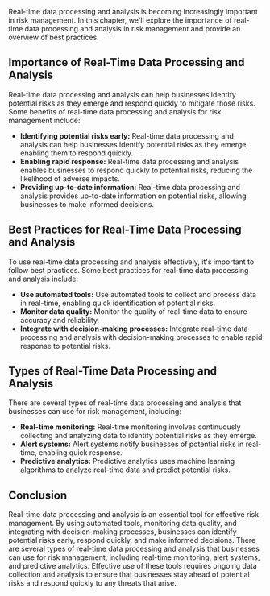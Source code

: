
Real-time data processing and analysis is becoming increasingly important in risk management. In this chapter, we'll explore the importance of real-time data processing and analysis in risk management and provide an overview of best practices.

Importance of Real-Time Data Processing and Analysis
----------------------------------------------------

Real-time data processing and analysis can help businesses identify potential risks as they emerge and respond quickly to mitigate those risks. Some benefits of real-time data processing and analysis for risk management include:

* **Identifying potential risks early:** Real-time data processing and analysis can help businesses identify potential risks as they emerge, enabling them to respond quickly.
* **Enabling rapid response:** Real-time data processing and analysis enables businesses to respond quickly to potential risks, reducing the likelihood of adverse impacts.
* **Providing up-to-date information:** Real-time data processing and analysis provides up-to-date information on potential risks, allowing businesses to make informed decisions.

Best Practices for Real-Time Data Processing and Analysis
---------------------------------------------------------

To use real-time data processing and analysis effectively, it's important to follow best practices. Some best practices for real-time data processing and analysis include:

* **Use automated tools:** Use automated tools to collect and process data in real-time, enabling quick identification of potential risks.
* **Monitor data quality:** Monitor the quality of real-time data to ensure accuracy and reliability.
* **Integrate with decision-making processes:** Integrate real-time data processing and analysis with decision-making processes to enable rapid response to potential risks.

Types of Real-Time Data Processing and Analysis
-----------------------------------------------

There are several types of real-time data processing and analysis that businesses can use for risk management, including:

* **Real-time monitoring:** Real-time monitoring involves continuously collecting and analyzing data to identify potential risks as they emerge.
* **Alert systems:** Alert systems notify businesses of potential risks in real-time, enabling quick response.
* **Predictive analytics:** Predictive analytics uses machine learning algorithms to analyze real-time data and predict potential risks.

Conclusion
----------

Real-time data processing and analysis is an essential tool for effective risk management. By using automated tools, monitoring data quality, and integrating with decision-making processes, businesses can identify potential risks early, respond quickly, and make informed decisions. There are several types of real-time data processing and analysis that businesses can use for risk management, including real-time monitoring, alert systems, and predictive analytics. Effective use of these tools requires ongoing data collection and analysis to ensure that businesses stay ahead of potential risks and respond quickly to any threats that arise.
